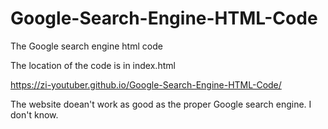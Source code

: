 # Google-Search-Engine-HTML-Code
The Google search engine html code

The location of the code is in index.html

https://zi-youtuber.github.io/Google-Search-Engine-HTML-Code/

The website doean't work as good as the proper Google search engine. I don't know.
